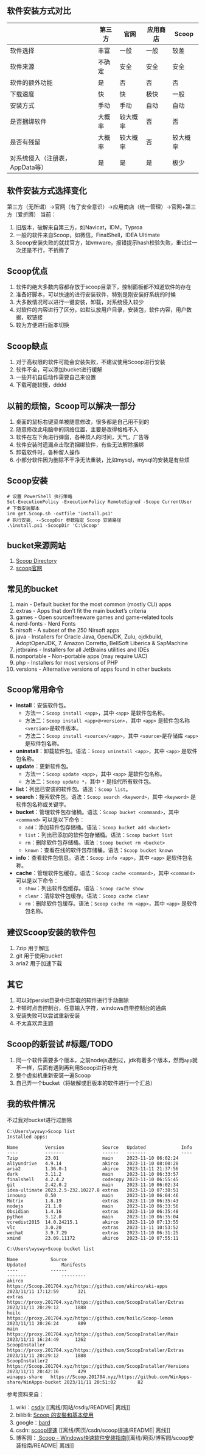 ## 软件安装方式对比
|                        | 第三方 | 官网   | 应用商店 | Scoop |
|------------------------|-----|------|------|-------|
| 软件选择                   | 丰富  | 一般   | 一般   | 较差    |
| 软件来源                   | 不确定 | 安全   | 安全   | 安全    |
| 软件的额外功能                | 是   | 否    | 否    | 否     |
| 下载速度                   | 快   | 快    | 极快   | 一般    |
| 安装方式                   | 手动  | 手动   | 自动   | 自动    |
| 是否捆绑软件                 | 大概率 | 较大概率 | 否    | 否     |
| 是否有残留                  | 大概率 | 较大概率 | 否    | 较大概率  |
| 对系统侵入（注册表，AppData等） | 是   | 是    | 是    | 极少    |

## 软件安装方式选择变化
第三方（无所谓）->官网（有了安全意识）->应用商店（统一管理）->官网+第三方（爱折腾）
当前：
1. 旧版本，破解来自第三方，如Navicat，IDM，Typroa
2. 一般的软件来自Scoop，如微信，FinalShell，IDEA Ultimate
3. Scoop安装失败的就找官方，如vmware，报错提示hash校验失败，重试过一次还是不行，不折腾了

## Scoop优点
1. 软件的绝大多数内容都存放于scoop目录下，控制面板都不知道软件的存在
2. 准备好脚本，可以快速的进行安装软件，特别是刚安装好系统的时候
3. 大多数情况可以进行一键安装，卸载，对系统侵入较少
4. 对软件的内容进行了区分，如默认放用户目录，安装包，软件内容，用户数据，软链接
5. 较为方便进行版本切换

## Scoop缺点
1. 对于高权限的软件可能会安装失败，不建议使用Scoop进行安装
2. 软件不全，可以添加bucket进行缓解
3. 一些开机自启动作需要自己来设置
4. 下载可能较慢，dddd

## 以前的烦恼，Scoop可以解决一部分
1. 桌面的鼠标右键菜单被随意修改，很多都是自己用不到的
2. 随意修改此电脑中的网络位置，主要是改得格格不入
3. 软件在左下角进行弹窗，各种烦人的时间，天气，广告等
4. 软件安装时遗漏点击取消捆绑软件，有些无法解除捆绑
5. 卸载软件时，各种留人操作
6. 小部分软件因为删除不干净无法重装，比如mysql，mysql的安装是有些烦

## Scoop安装
````
# 设置 PowerShell 执行策略
Set-ExecutionPolicy -ExecutionPolicy RemoteSigned -Scope CurrentUser
# 下载安装脚本
irm get.Scoop.sh -outfile 'install.ps1'
# 执行安装, --ScoopDir 参数指定 Scoop 安装路径
.\install.ps1 -ScoopDir 'C:\Scoop'
````

## bucket来源网站
1.  [Scoop Directory](https://rasa.github.io/scoop-directory/search)
2.  [scoop官网](https://Scoop.sh/)

## 常见的bucket
1. main - Default bucket for the most common (mostly CLI) apps
2. extras - Apps that don’t fit the main bucket’s criteria
3. games - Open source/freeware games and game-related tools
4. nerd-fonts - Nerd Fonts
5. nirsoft - A subset of the 250 Nirsoft apps
6. java - Installers for Oracle Java, OpenJDK, Zulu, ojdkbuild, AdoptOpenJDK, 7. Amazon Corretto, BellSoft Liberica & SapMachine
7. jetbrains - Installers for all JetBrains utilities and IDEs
8. nonportable - Non-portable apps (may require UAC)
9. php - Installers for most versions of PHP
10. versions - Alternative versions of apps found in other buckets

## Scoop常用命令
* **install**：安装软件包。
    * 方法一：`Scoop install <app>`，其中 `<app>` 是软件包名称。
    * 方法二：`Scoop install <app>@<version>`，其中 `<app>` 是软件包名称 `<version>`是软件版本。
    * 方法二：`Scoop install <source>/<app>`，其中 `<source>`是存储库 `<app>` 是软件包名称。
* **uninstall**：卸载软件包。语法：`Scoop uninstall <app>`，其中 `<app>` 是软件包名称。
* **update**：更新软件包。
    * 方法一：`Scoop update <app>`，其中 `<app>` 是软件包名称。
    * 方法二：`Scoop update *`，其中 `*` 是指代所有软件包。
* **list**：列出已安装的软件包。语法：`Scoop list`。
* **search**：搜索软件包。语法：`Scoop search <keyword>`，其中 `<keyword>` 是软件包名称或关键字。
* **bucket**：管理软件包存储桶。语法：`Scoop bucket <command>`，其中 `<command>` 可以是以下命令：
    * `add`：添加软件包存储桶。语法：`Scoop bucket add <bucket>`
    * `list`：列出已添加的软件包存储桶。语法：`Scoop bucket list`
    * `rm`：删除软件包存储桶。语法：`Scoop bucket rm <bucket>`
    * `known`：查看在线的软件包存储桶。语法：`Scoop bucket known`
* **info**：查看软件包信息。语法：`Scoop info <app>`，其中 `<app>` 是软件包名称。
* **cache**：管理软件包缓存。语法：`Scoop cache <command>`，其中 `<command>` 可以是以下命令：
    * `show`：列出软件包缓存。语法：`Scoop cache show`
    * `clear`：清除软件包缓存。语法：`Scoop cache clear`
    * `rm`：删除软件包缓存。语法：`Scoop cache rm <app>`，其中 `<app>` 是软件包名称。

## 建议Scoop安装的软件包
1. 7zip 用于解压
2. git 用于使用bucket
3. aria2 用于加速下载

## 其它
1. 可以对persist目录中已卸载的软件进行手动删除
2. 卡顿时点击控制台，任意输入字符，windows自带控制台的通病
3. 安装失败可以尝试重新安装
4. 不太喜欢弄主题

## Scoop的新尝试 #标题/TODO
1. 同一个软件需要多个版本，之前nodejs遇到过，jdk有着多个版本，然而`app`就不一样，后面有遇到再利用Scoop进行补充
2. 整个虚拟机重新安装一遍Scoop
3. 自己弄一个bucket（将破解或旧版本的软件进行一个汇总）


## 我的软件情况
不过我对bucket进行过删除
````
C:\Users\wyswy>Scoop list
Installed apps:

Name          Version              Source   Updated             Info
----          -------              ------   -------             ----
7zip          23.01                main     2023-11-10 06:02:24
aliyundrive   4.9.14               akirco   2023-11-10 08:00:28
aria2         1.36.0-1             akirco   2023-11-11 21:37:56
dark          3.11.2               main     2023-11-10 06:33:57
finalshell    4.2.4.2              codecopy 2023-11-10 06:55:45
git           2.42.0.2             main     2023-11-10 06:02:34
idea-ultimate 2023.2.5-232.10227.8 extras   2023-11-10 07:38:51
innounp       0.50                 main     2023-11-10 06:04:46
Motrix        1.8.19               extras   2023-11-10 06:35:43
nodejs        21.1.0               main     2023-11-10 06:33:56
Obsidian      1.4.16               extras   2023-11-10 06:35:48
python        3.12.0               main     2023-11-10 06:35:04
vcredist2015  14.0.24215.1         akirco   2023-11-10 07:13:55
vlc           3.0.20               extras   2023-11-11 10:53:52
wechat        3.9.7.29             extras   2023-11-10 06:31:25
xmind         23.09.11172          akirco   2023-11-10 07:55:11

C:\Users\wyswy>Scoop bucket list

Name            Source                                                                   Updated             Manifests
----            ------                                                                   -------             ---------
akirco          https://Scoop.201704.xyz/https://github.com/akirco/aki-apps              2023/11/11 17:12:59       321
extras          https://proxy.201704.xyz/https://github.com/ScoopInstaller/Extras        2023/11/11 20:29:12      1888
hoilc           https://proxy.201704.xyz/https://github.com/hoilc/Scoop-lemon            2023/11/11 20:26:24       889
main            https://proxy.201704.xyz/https://github.com/ScoopInstaller/Main          2023/11/11 16:24:49      1262
ScoopInstaller  https://proxy.201704.xyz/https://github.com/ScoopInstaller/Extras        2023/11/11 20:29:12      1888
ScoopInstaller2 https://Scoop.201704.xyz/https://github.com/ScoopInstaller/Versions      2023/11/11 20:42:16       429
winapps-share   https://Scoop.201704.xyz/https://github.com/WinApps-share/WinApps-bucket 2023/11/11 20:51:02        82
````

参考资料来自：
1. wiki：[csdiy](https://csdiy.wiki/%E5%BF%85%E5%AD%A6%E5%B7%A5%E5%85%B7/Scoop/ ) [[离线/网站/csdiy/README| 离线]]
2. bilibili: [ Scoop 的安裝和基本使用](https://www.bilibili.com/video/BV1dY411G7cT)
3. google：[bard](https://bard.google.com/)
4. csdn: [ scoop提速](https://blog.csdn.net/weixin_42250302/article/details/124733053) [[离线/网页/csdn/scoop提速/README| 离线]]
5. 博客园：[ Scoop - Windows快速软件安装指南](https://www.cnblogs.com/sleepyocean/p/17017084.html)[[离线/网页/博客园/scoop安装指南/README| 离线]]
